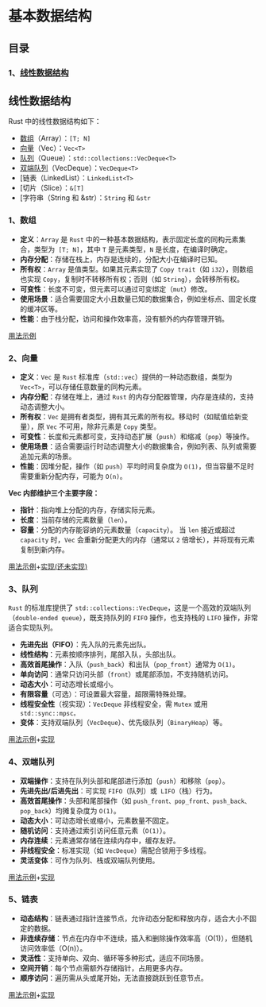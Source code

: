 # 基本数据结构


## 目录
 ### 1、[线性数据结构](#线性数据结构)

## 线性数据结构
Rust 中的线性数据结构如下：
- [数组](#1数组)（Array）：`[T; N]`
- [向量](#2向量)（Vec）：`Vec<T>`
- [队列](#3队列)（Queue）：`std::collections::VecDeque<T>`
- [双端队列](#4双端队列)（VecDeque）：`VecDeque<T>`
- [链表（LinkedList）：`LinkedList<T>`
- [切片（Slice）：`&[T]`
- [字符串（String 和 &str）：`String` 和 `&str`

### 1、数组

- **定义**：`Array` 是 `Rust` 中的一种基本数据结构，表示固定长度的同构元素集合，类型为` [T; N]`，其中 `T` 是元素类型，`N` 是长度，在编译时确定。
- **内存分配**：存储在栈上，内存是连续的，分配大小在编译时已知。
- **所有权**：`Array` 是值类型。如果其元素实现了 `Copy trait`（如 `i32`），则数组也实现 `Copy`，复制时不转移所有权；否则（如 `String`），会转移所有权。
- **可变性**：长度不可变，但元素可以通过可变绑定（`mut`）修改。
- **使用场景**：适合需要固定大小且数量已知的数据集合，例如坐标点、固定长度的缓冲区等。
- **性能**：由于栈分配，访问和操作效率高，没有额外的内存管理开销。

[用法示例](./data_struct/src/array_example.rs)

### 2、向量

- **定义**：`Vec` 是 `Rust` 标准库（`std::vec`）提供的一种动态数组，类型为 `Vec<T>`，可以存储任意数量的同构元素。
- **内存分配**：存储在堆上，通过 `Rust` 的内存分配器管理，内存是连续的，支持动态调整大小。
- **所有权**：`Vec` 是拥有者类型，拥有其元素的所有权。移动时（如赋值给新变量），原 `Vec` 不可用，除非元素是 `Copy` 类型。
- **可变性**：长度和元素都可变，支持动态扩展（`push`）和缩减（`pop`）等操作。
- **使用场景**：适合需要运行时动态调整大小的数据集合，例如列表、队列或需要追加元素的场景。
- **性能**：因堆分配，操作（如 `push`）平均时间复杂度为 `O(1)`，但当容量不足时需要重新分配内存，可能为 `O(n)`。

**Vec 内部维护三个主要字段：**
- **指针**：指向堆上分配的内存，存储实际元素。
- **长度**：当前存储的元素数量（`len`）。
- **容量**：分配的内存能容纳的元素数量（`capacity`）。
当 `len` 接近或超过 `capacity` 时，`Vec` 会重新分配更大的内存（通常以 `2` 倍增长），并将现有元素复制到新内存。

[用法示例](./data_struct/src/vec_example.rs)+[实现(还未实现)]()

### 3、队列
`Rust` 的标准库提供了 `std::collections::VecDeque`，这是一个高效的双端队列（`double-ended queue`），既支持队列的 `FIFO` 操作，也支持栈的 `LIFO` 操作，非常适合实现队列。
- **先进先出（FIFO）**：先入队的元素先出队。
- **线性结构**：元素按顺序排列，尾部入队，头部出队。
- **高效首尾操作**：入队（`push_back`）和出队（`pop_front`）通常为 `O(1)`。
- **单向访问**：通常只访问头部（`front`）或尾部添加，不支持随机访问。
- **动态大小**：可动态增长或缩小。
- **有限容量**（可选）：可设置最大容量，超限需特殊处理。
- **线程安全性**（视实现）：`VecDeque` 非线程安全，需 `Mutex` 或用 `std::sync::mpsc。`
- **变体**：支持双端队列（`VecDeque`）、优先级队列（`BinaryHeap`）等。

[用法示例](./data_struct/src/queue_example.rs)+[实现](./data_struct/src/queue_achieve.rs)

### 4、双端队列
- **双端操作**：支持在队列头部和尾部进行添加（`push`）和移除（`pop`）。
- **先进先出/后进先出**：可实现 `FIFO`（队列）或` LIFO`（栈）行为。
- **高效首尾操作**：头部和尾部操作（如 `push_front、pop_front、push_back、pop_back`）均摊复杂度为 `O(1)`。
- **动态大小**：可动态增长或缩小，元素数量不固定。
- **随机访问**：支持通过索引访问任意元素（`O(1)`）。
- **内存连续**：元素通常存储在连续内存中，缓存友好。
- **非线程安全**：标准实现（如 `VecDeque`）需配合锁用于多线程。
- **灵活变体**：可作为队列、栈或双端队列使用。

[用法示例](./data_struct/src/deque_example.rs)+[实现](./data_struct/src/deque_achieve.rs)

### 5、链表
- **动态结构**：链表通过指针连接节点，允许动态分配和释放内存，适合大小不固定的数据。
- **非连续存储**：节点在内存中不连续，插入和删除操作效率高（O(1)），但随机访问效率低（O(n)）。
- **灵活性**：支持单向、双向、循环等多种形式，适应不同场景。
- **空间开销**：每个节点需额外存储指针，占用更多内存。
- **顺序访问**：遍历需从头或尾开始，无法直接跳跃到任意节点。

[用法示例](./data_struct/src/link_example.rs)+[实现](./data_struct/src/link_achieve.rs)



























